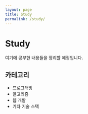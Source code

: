 ```yaml
---
layout: page
title: Study
permalink: /study/
---
```


# Study

여기에 공부한 내용들을 정리할 예정입니다.

## 카테고리

- 프로그래밍
- 알고리즘
- 웹 개발
- 기타 기술 스택 